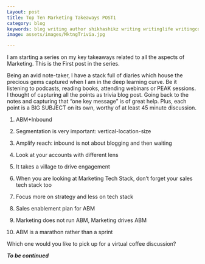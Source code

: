 ```yaml
---
Layout: post
title: Top Ten Marketing Takeaways POST1
category: blog
keywords: blog writing author shikhashikz writing writinglife writingcommunity dailyblogpost dailyblogpostchallenge marketing abm
image: assets/images/MktngTrivia.jpg

---
```

I am starting a series on my key takeaways related to all the aspects of Marketing. This is the First post in the series.

Being an avid note-taker, I have a stack full of diaries which house the precious gems captured when I am in the deep learning curve. Be it listening to podcasts, reading books, attending webinars or PEAK sessions. I thought of capturing all the points as trivia blog post. Going back to the notes and capturing that “one key message” is of great help. Plus, each point is a BIG SUBJECT on its own, worthy of at least 45 minute discussion.


1.	ABM+Inbound

2.	Segmentation is very important: vertical-location-size

3.	Amplify reach: inbound is not about blogging and then waiting

4.	Look at your accounts with different lens

5.	It takes a village to drive engagement

6.	When you are looking at Marketing Tech Stack, don’t forget your sales tech stack too

7.	Focus more on strategy and less on tech stack

8.	Sales enablement plan for ABM

9.	Marketing does not run ABM, Marketing drives ABM

10.	ABM is a marathon rather than a sprint

Which one would you like to pick up for a virtual coffee discussion?

***To be continued***
